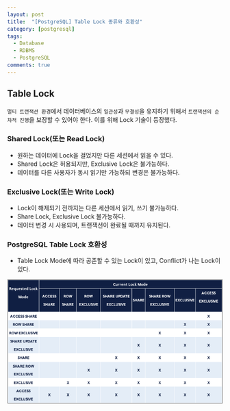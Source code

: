 ```yaml
---
layout: post
title:  "[PostgreSQL] Table Lock 종류와 호환성"
category: [postgresql]
tags:
  - Database
  - RDBMS
  - PostgreSQL
comments: true
---
```


## Table Lock
`멀티 트랜잭션 환경`에서 데이터베이스의 `일관성`과 `무결성`을 유지하기 위해서 `트랜잭션의 순차적 진행`을 보장할 수 있어야 한다.
이를 위해 Lock 기술이 등장했다.

### Shared Lock(또는 Read Lock)
* 원하는 데이터에 Lock을 걸었지만 다른 세션에서 읽을 수 있다.
* Shared Lock은 허용되지만, Exclusive Lock은 불가능하다.
* 데이터를 다른 사용자가 동시 읽기만 가능하되 변경은 불가능하다.

### Exclusive Lock(또는 Write Lock)
* Lock이 해제되기 전까지는 다른 세션에서 읽기, 쓰기 불가능하다.
* Share Lock, Exclusive Lock 불가능하다.
* 데이터 변경 시 사용되며, 트랜잭션이 완료될 때까지 유지된다.
        
### PostgreSQL Table Lock 호환성
* Table Lock Mode에 따라 공존할 수 있는 Lock이 있고, Conflict가 나는 Lock이 있다.
        
![](/assets/posts/database/table-lock-mode.png)
